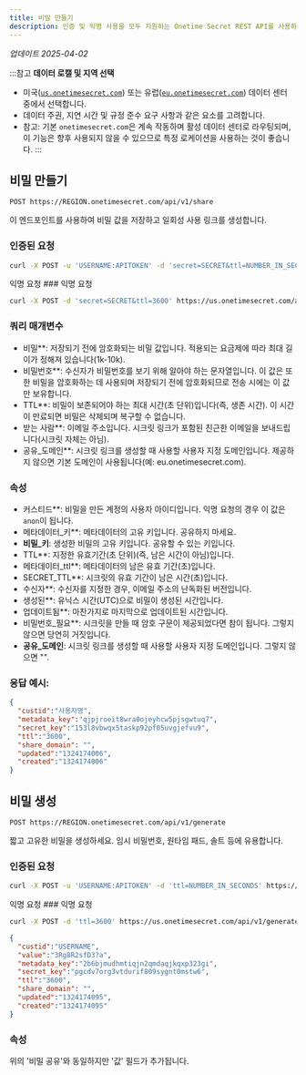 ```yaml
---
title: 비밀 만들기
description: 인증 및 익명 사용을 모두 지원하는 Onetime Secret REST API를 사용하여 비밀을 만들고 검색하는 방법을 알아보세요.
---
```


_업데이트 2025-04-02_

:::참고
**데이터 로캘 및 지역 선택**
- 미국([`us.onetimesecret.com`](https://us.onetimesecret.com/)) 또는 유럽([`eu.onetimesecret.com`](https://eu.onetimesecret.com/)) 데이터 센터 중에서 선택합니다.
- 데이터 주권, 지연 시간 및 규정 준수 요구 사항과 같은 요소를 고려합니다.
- 참고: 기본 `onetimesecret.com`은 계속 작동하며 활성 데이터 센터로 라우팅되며, 이 기능은 향후 사용되지 않을 수 있으므로 특정 로케이션을 사용하는 것이 좋습니다.
:::


## 비밀 만들기

`POST https://REGION.onetimesecret.com/api/v1/share`

이 엔드포인트를 사용하여 비밀 값을 저장하고 일회성 사용 링크를 생성합니다.


### 인증된 요청

```bash
curl -X POST -u 'USERNAME:APITOKEN' -d 'secret=SECRET&ttl=NUMBER_IN_SECONDS' https://us.onetimesecret.com/api/v1/share
```

익명 요청 ### 익명 요청

```bash
curl -X POST -d 'secret=SECRET&ttl=3600' https://us.onetimesecret.com/api/v1/share
```

### 쿼리 매개변수

- 비밀**: 저장되기 전에 암호화되는 비밀 값입니다. 적용되는 요금제에 따라 최대 길이가 정해져 있습니다(1k-10k).
- 비밀번호**: 수신자가 비밀번호를 보기 위해 알아야 하는 문자열입니다. 이 값은 또한 비밀을 암호화하는 데 사용되며 저장되기 전에 암호화되므로 전송 시에는 이 값만 보유합니다.
- TTL**: 비밀이 보존되어야 하는 최대 시간(초 단위)입니다(즉, 생존 시간). 이 시간이 만료되면 비밀은 삭제되며 복구할 수 없습니다.
- 받는 사람**: 이메일 주소입니다. 시크릿 링크가 포함된 친근한 이메일을 보내드립니다(시크릿 자체는 아님).
- 공유_도메인**: 시크릿 링크를 생성할 때 사용할 사용자 지정 도메인입니다. 제공하지 않으면 기본 도메인이 사용됩니다(예: eu.onetimesecret.com).

### 속성

- 커스티드**: 비밀을 만든 계정의 사용자 아이디입니다. 익명 요청의 경우 이 값은 `anon`이 됩니다.
- 메타데이터\_키**: 메타데이터의 고유 키입니다. 공유하지 마세요.
- **비밀\_키**: 생성한 비밀의 고유 키입니다. 공유할 수 있는 키입니다.
- TTL**: 지정한 유효기간(초 단위)(즉, 남은 시간이 아님)입니다.
- 메타데이터\_ttl**: 메타데이터의 남은 유효 기간(초)입니다.
- SECRET\_TTL**: 시크릿의 유효 기간이 남은 시간(초)입니다.
- 수신자**: 수신자를 지정한 경우, 이메일 주소의 난독화된 버전입니다.
- 생성된**: 유닉스 시간(UTC)으로 비밀이 생성된 시간입니다.
- 업데이트됨**: 마찬가지로 마지막으로 업데이트된 시간입니다.
- 비밀번호\_필요**: 시크릿을 만들 때 암호 구문이 제공되었다면 참이 됩니다. 그렇지 않으면 당연히 거짓입니다.
- **공유_도메인**: 시크릿 링크를 생성할 때 사용할 사용자 지정 도메인입니다. 그렇지 않으면 "".


### 응답 예시:

```json
{
  "custid":"사용자명",
  "metadata_key":"qjpjroeit8wra0ojeyhcw5pjsgwtuq7",
  "secret_key":"153l8vbwqx5taskp92pf05uvgjefvu9",
  "ttl":"3600",
  "share_domain": "",
  "updated":"1324174006",
  "created":"1324174006"
}
```

## 비밀 생성

`POST https://REGION.onetimesecret.com/api/v1/generate`

짧고 고유한 비밀을 생성하세요. 임시 비밀번호, 원타임 패드, 솔트 등에 유용합니다.

### 인증된 요청

```bash
curl -X POST -u 'USERNAME:APITOKEN' -d 'ttl=NUMBER_IN_SECONDS' https://us.onetimesecret.com/api/v1/generate
```

익명 요청 ### 익명 요청

```bash
curl -X POST -d 'ttl=3600' https://us.onetimesecret.com/api/v1/generate
```


```json
{
  "custid":"USERNAME",
  "value":"3Rg8R2sfD3?a",
  "metadata_key":"2b6bjmudhmtiqjn2qmdaqjkqxp323gi",
  "secret_key":"pgcdv7org3vtdurif809sygnt0mstw6",
  "ttl":"3600",
  "share_domain": "",
  "updated":"1324174095",
  "created":"1324174095"
}
```

### 속성

위의 '비밀 공유'와 동일하지만 '값' 필드가 추가됩니다.
